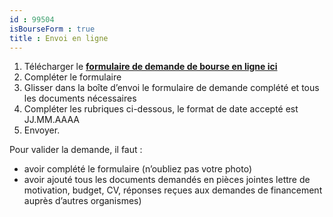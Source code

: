 ```yaml
---
id : 99504
isBourseForm : true
title : Envoi en ligne
---
```

1. Télécharger le [__formulaire de demande de bourse en ligne ici__](https://association-envol.info/wp-content/uploads/assets/forms/Formulaire-de-demande-de-bourse-en-ligne.pdf)
2. Compléter le formulaire
3. Glisser dans la boîte d’envoi le formulaire de demande complété et tous les documents nécessaires
4. Compléter les rubriques ci-dessous, le format de date accepté est  JJ.MM.AAAA
5. Envoyer.

Pour valider la demande, il faut :

- avoir complété le formulaire (n’oubliez pas votre photo)
- avoir ajouté tous les documents demandés en pièces jointes lettre de motivation, budget, CV, réponses reçues aux demandes de financement auprès d’autres organismes)
